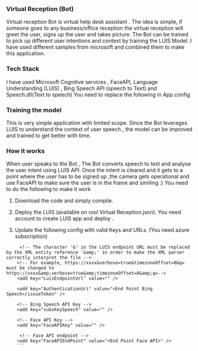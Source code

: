 <h3>Virtual Reception (Bot)</h3>

Virtual reception Bot is virtual help desk assistant . The idea is simple, if someone goes to any business/office reception the virtual reception will 
greet the user, signs up the user and takes picture. The Bot can be trained to pick up different user intentions and context by training the LUIS Model. 
I have used different samples from microsoft and combined them to make this application. 

<h3>Tech Stack</h3>

I have used Microsoft Cognitive services , FaceAPI, Language Understanding (LUIS) , Bing Speech API (speech to Text) and Speech.dll(Text to speech)
You need to replace the following in App.config 


<h3>Training the model</h3>
This is very simple application wtih limited scope. Since the Bot leverages LUIS to understand the context of user speech , the model can be improved and trained to get better with time.


<h3>How it works</h3>
When user speaks to the Bot , The Bot converts speech to text and analyse the user intent using LUIS API. Once the intent is cleared
and it gets to a point where the user has to be signed up ,the camera gets operational and use FaceAPI to make sure the user is in the frame and 
similing :) You need to do the following to make it work

1) Download the code and simply compile. 
    
2) Deploy the LUIS  (available on rool Virtual Reception.json). You need account to create LUIS app and deploy . 

3) Update the following config with valid Keys and URLs. (You need azure subscription)

```    
     <!-- The character '&' in the LUIS endpoint URL must be replaced by the XML entity reference '&amp;' in order to make the XML parser correctly interpret the file -->
    <!-- For example, https://xxxx&verbose=true&timezoneOffset=0&q= must be changed to https://xxxx&amp;verbose=true&amp;timezoneOffset=0&amp;q=-->
    <add key="LuisEndpointUrl" value="" />     
    
    <add key="AuthenticationUri" value="<End Point Bing Speech>/issueToken" />
    
    <!-- Bing Speech API Key -->
    <add key="subsKeySpeech" value="" />
    
    <!-- Face API Key -->
    <add key="FaceAPIKey" value="" />
    
     <!-- Face API endpoint -->
    <add key="FaceAPIEndPoint" value="<End Point Face API>" />  
    ```
    
    
    
    
